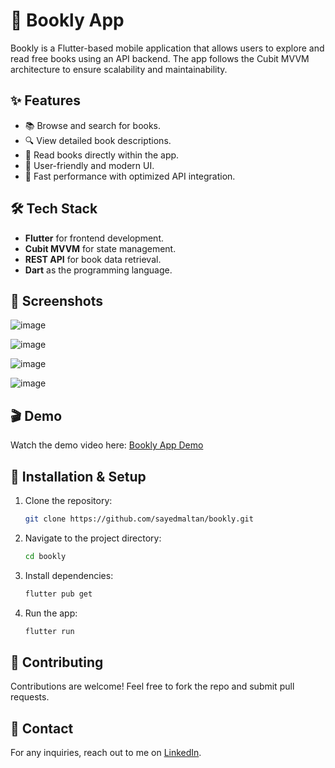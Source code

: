 # 📖 Bookly App

Bookly is a Flutter-based mobile application that allows users to explore and read free books using an API backend. The app follows the Cubit MVVM architecture to ensure scalability and maintainability.

## ✨ Features

- 📚 Browse and search for books.
- 🔍 View detailed book descriptions.
- 📖 Read books directly within the app.
- 🎨 User-friendly and modern UI.
- 🚀 Fast performance with optimized API integration.

## 🛠 Tech Stack

- **Flutter** for frontend development.
- **Cubit MVVM** for state management.
- **REST API** for book data retrieval.
- **Dart** as the programming language.

## 📸 Screenshots

![image](https://github.com/user-attachments/assets/1f5f8b93-58dc-412c-aea9-6a2b6f9f7f53)

![image](https://github.com/user-attachments/assets/a9ef49f8-9cf6-41f7-ba77-658c0b07d7a0)

![image](https://github.com/user-attachments/assets/e1d20f1d-55c6-4b56-a5a4-11c223ebd410)

![image](https://github.com/user-attachments/assets/c8a7a0af-f9f3-44cf-9eeb-b045895abb06)

## 🎬 Demo

Watch the demo video here: [Bookly App Demo](https://drive.google.com/file/d/13Qd94n5waX85UtodoqVscBdjhIk40Zv5/view?usp=sharing)

## 🚀 Installation & Setup

1. Clone the repository:

    ```bash
    git clone https://github.com/sayedmaltan/bookly.git
    ```

2. Navigate to the project directory:

    ```bash
    cd bookly
    ```

3. Install dependencies:

    ```bash
    flutter pub get
    ```

4. Run the app:

    ```bash
    flutter run
    ```

## 🤝 Contributing

Contributions are welcome! Feel free to fork the repo and submit pull requests.

## 📩 Contact

For any inquiries, reach out to me on [LinkedIn](https://www.linkedin.com/in/elsayedmaltan).
